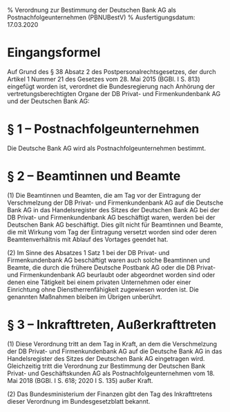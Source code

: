% Verordnung zur Bestimmung der Deutschen Bank AG als Postnachfolgeunternehmen  (PBNUBestV)
% Ausfertigungsdatum: 17.03.2020
 
# Eingangsformel

Auf Grund des § 38 Absatz 2 des Postpersonalrechtsgesetzes, der durch Artikel 1 Nummer 21 des Gesetzes vom 28. Mai 2015 (BGBl. I S. 813) eingefügt worden ist, verordnet die Bundesregierung nach Anhörung der vertretungsberechtigten Organe der DB Privat- und Firmenkundenbank AG und der Deutschen Bank AG:

# § 1 – Postnachfolgeunternehmen

Die Deutsche Bank AG wird als Postnachfolgeunternehmen bestimmt.

# § 2 – Beamtinnen und Beamte

(1) Die Beamtinnen und Beamten, die am Tag vor der Eintragung der Verschmelzung der DB Privat- und Firmenkundenbank AG auf die Deutsche Bank AG in das Handelsregister des Sitzes der Deutschen Bank AG bei der DB Privat- und Firmenkundenbank AG beschäftigt waren, werden bei der Deutschen Bank AG beschäftigt. Dies gilt nicht für Beamtinnen und Beamte, die mit Wirkung vom Tag der Eintragung versetzt worden sind oder deren Beamtenverhältnis mit Ablauf des Vortages geendet hat.

(2) Im Sinne des Absatzes 1 Satz 1 bei der DB Privat- und Firmenkundenbank AG beschäftigt waren auch solche Beamtinnen und Beamte, die durch die frühere Deutsche Postbank AG oder die DB Privat- und Firmenkundenbank AG beurlaubt oder abgeordnet worden sind oder denen eine Tätigkeit bei einem privaten Unternehmen oder einer Einrichtung ohne Dienstherrenfähigkeit zugewiesen worden ist. Die genannten Maßnahmen bleiben im Übrigen unberührt.

# § 3 – Inkrafttreten, Außerkrafttreten

(1) Diese Verordnung tritt an dem Tag in Kraft, an dem die Verschmelzung der DB Privat- und Firmenkundenbank AG auf die Deutsche Bank AG in das Handelsregister des Sitzes der Deutschen Bank AG eingetragen wird. Gleichzeitig tritt die Verordnung zur Bestimmung der Deutschen Bank Privat- und Geschäftskunden AG als Postnachfolgeunternehmen vom 18. Mai 2018 (BGBl. I S. 618; 2020 I S. 135) außer Kraft.

(2) Das Bundesministerium der Finanzen gibt den Tag des Inkrafttretens dieser Verordnung im Bundesgesetzblatt bekannt.

